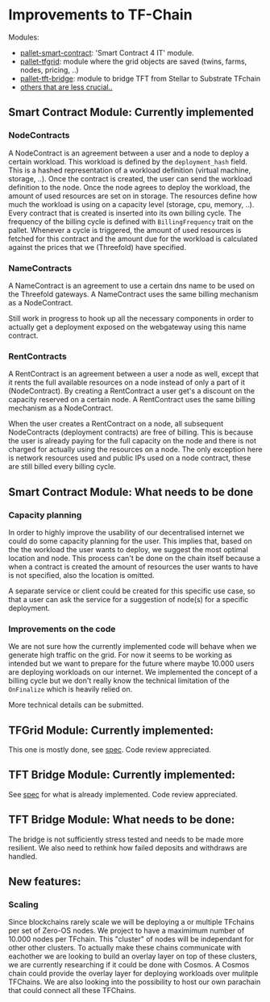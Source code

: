 # Improvements to TF-Chain

Modules:

- [pallet-smart-contract](https://github.com/threefoldtech/tfchain/tree/development/pallets/pallet-smart-contract): 'Smart Contract 4 IT' module.
- [pallet-tfgrid](https://github.com/threefoldtech/tfchain/tree/development/pallets/pallet-tfgrid): module where the grid objects are saved (twins, farms, nodes, pricing, ..)
- [pallet-tft-bridge](https://github.com/threefoldtech/tfchain_tft_bridge/tree/main/pallet-tft-bridge): module to bridge TFT from Stellar to Substrate TFchain
- [others that are less crucial..](https://github.com/threefoldtech/tfchain/tree/development/pallets)

## Smart Contract Module: Currently implemented

### NodeContracts

A NodeContract is an agreement between a user and a node to deploy a certain workload. This workload is defined by the `deployment_hash` field. This is a hashed representation of a workload definition (virtual machine, storage, ..). Once the contract is created, the user can send the workload definition to the node. Once the node agrees to deploy the workload, the amount of used resources are set on in storage. The resources define how much the workload is using on a capacity level (storage, cpu, memory, ..). Every contract that is created is inserted into its own billing cycle. The frequency of the billing cycle is defined with `BillingFrequency` trait on the pallet. Whenever a cycle is triggered, the amount of used resources is fetched for this contract and the amount due for the workload is calculated against the prices that we (Threefold) have specified. 

### NameContracts

A NameContract is an agreement to use a certain dns name to be used on the Threefold gateways. A NameContract uses the same billing mechanism as a NodeContract. 

Still work in progress to hook up all the necessary components in order to actually get a deployment exposed on the webgateway using this name contract.

### RentContracts

A RentContract is an agreement between a user a node as well, except that it rents the full available resources on a node instead of only a part of it (NodeContract). By creating a RentContract a user get's a discount on the capacity reserved on a certain node. A RentContract uses the same billing mechanism as a NodeContract. 

When the user creates a RentContract on a node, all subsequent NodeContracts (deployment contracts) are free of billing. This is because the user is already paying for the full capacity on the node and there is not charged for actually using the resources on a node. The only exception here is network resources used and public IPs used on a node contract, these are still billed every billing cycle.

## Smart Contract Module: What needs to be done

### Capacity planning
 
In order to highly improve the usability of our decentralised internet we could do some capacity planning for the user. This implies that, based on the the workload the user wants to deploy, we suggest the most optimal location and node. This process can't be done on the chain itself because a when a contract is created the amount of resources the user wants to have is not specified, also the location is omitted. 

A separate service or client could be created for this specific use case, so that a user can ask the service for a suggestion of node(s) for a specific deployment. 

### Improvements on the code

We are not sure how the currently implemented code will behave when we generate high traffic on the grid. For now it seems to be working as intended but we want to prepare for the future where maybe 10.000 users are deploying workloads on our internet. We implemented the concept of a billing cycle but we don't really know the technical limitation of the `OnFinalize` which is heavily relied on. 

More technical details can be submitted.

## TFGrid Module: Currently implemented:

This one is mostly done, see [spec](https://github.com/threefoldtech/tfchain/blob/development/pallets/pallet-tfgrid/spec.md). Code review appreciated. 

## TFT Bridge Module: Currently implemented:

See [spec](https://github.com/threefoldtech/tfchain_tft_bridge/blob/main/specs/bridge.md) for what is already implemented. Code review appreciated. 

## TFT Bridge Module: What needs to be done:

The bridge is not sufficiently stress tested and needs to be made more resilient. We also need to rethink how failed deposits and withdraws are handled. 

## New features:

### Scaling

Since blockchains rarely scale we will be deploying a or multiple TFchains per set of Zero-OS nodes. We project to have a maximimum number of 10.000 nodes per TFchain. This "cluster" of nodes will be independant for other other clusters. To actually make these chains communicate with eachother we are looking to build an overlay layer on top of these clusters, we are currently researching if it could be done with Cosmos. A Cosmos chain could provide the overlay layer for deploying workloads over mulitple TFChains. We are also looking into the possibility to host our own parachain that could connect all these TFChains. 
